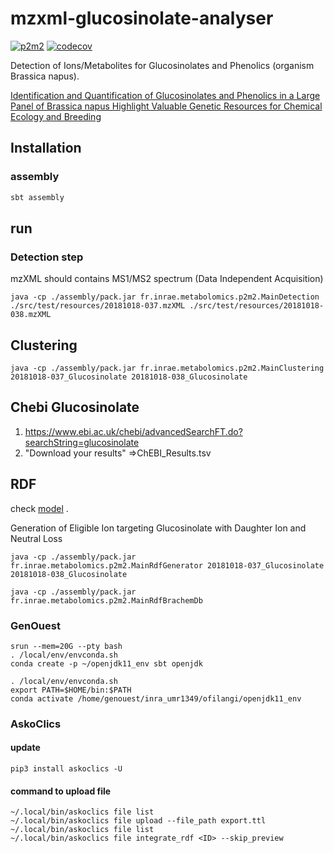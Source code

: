 # mzxml-glucosinolate-analyser

[![p2m2](https://circleci.com/gh/p2m2/mzxml-glucosinolate-analyser.svg?style=shield)](https://app.circleci.com/pipelines/github/p2m2)
[![codecov](https://codecov.io/gh/p2m2/mzxml-glucosinolate-analyser/branch/develop/graph/badge.svg)](https://codecov.io/gh/p2m2/mzxml-glucosinolate-analyser)

Detection of Ions/Metabolites for Glucosinolates and Phenolics (organism Brassica napus).

[Identification and Quantification of Glucosinolates and Phenolics in a Large Panel of Brassica napus Highlight Valuable Genetic Resources for Chemical Ecology and Breeding](https://pubs.acs.org/doi/10.1021/acs.jafc.1c08118)

## Installation

### assembly

```bash
sbt assembly
```

## run 

### Detection step

mzXML should contains MS1/MS2 spectrum (Data Independent Acquisition)

```shell
java -cp ./assembly/pack.jar fr.inrae.metabolomics.p2m2.MainDetection ./src/test/resources/20181018-037.mzXML ./src/test/resources/20181018-038.mzXML
```

## Clustering

```shell
java -cp ./assembly/pack.jar fr.inrae.metabolomics.p2m2.MainClustering 20181018-037_Glucosinolate 20181018-038_Glucosinolate
```


## Chebi Glucosinolate

1) https://www.ebi.ac.uk/chebi/advancedSearchFT.do?searchString=glucosinolate
2) "Download your results"
=>ChEBI_Results.tsv

## RDF

check [model](https://github.com/p2m2/igepp-metabolomics-rdf) .

Generation of Eligible Ion targeting Glucosinolate with Daughter Ion and Neutral Loss

```shell
java -cp ./assembly/pack.jar fr.inrae.metabolomics.p2m2.MainRdfGenerator 20181018-037_Glucosinolate 20181018-038_Glucosinolate
```

```shell
java -cp ./assembly/pack.jar fr.inrae.metabolomics.p2m2.MainRdfBrachemDb
```

### GenOuest

```shell
srun --mem=20G --pty bash
. /local/env/envconda.sh
conda create -p ~/openjdk11_env sbt openjdk
```

```shell
. /local/env/envconda.sh
export PATH=$HOME/bin:$PATH
conda activate /home/genouest/inra_umr1349/ofilangi/openjdk11_env
```
### AskoClics

#### update

```shell
pip3 install askoclics -U
```

#### command to upload file

```shell
~/.local/bin/askoclics file list
~/.local/bin/askoclics file upload --file_path export.ttl
~/.local/bin/askoclics file list
~/.local/bin/askoclics file integrate_rdf <ID> --skip_preview
```